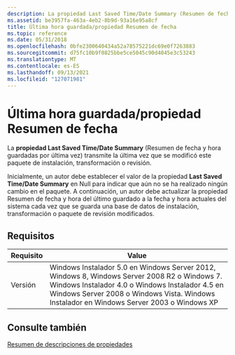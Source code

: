 ```yaml
---
description: La propiedad Last Saved Time/Date Summary (Resumen de fecha y hora guardadas por última vez) transmite la última vez que se modificó este paquete de instalación, transformación o revisión. Inicialmente, un autor debe establecer el valor de la propiedad Last Saved Time/Date Summary en Null para indicar que aún no se ha realizado ningún cambio en el paquete. A continuación, un autor debe actualizar la propiedad Resumen de fecha y hora del último guardado a la fecha y hora actuales del sistema cada vez que se guarda una base de datos de instalación, transformación o paquete de revisión modificados.
ms.assetid: be3957fa-463a-4eb2-8b9d-93a16e95a8cf
title: Última hora guardada/propiedad Resumen de fecha
ms.topic: reference
ms.date: 05/31/2018
ms.openlocfilehash: 0bfe2300640434a52a78575221dc69e0f7263883
ms.sourcegitcommit: d75fc10b9f0825bbe5ce5045c90d4045e3c53243
ms.translationtype: MT
ms.contentlocale: es-ES
ms.lasthandoff: 09/13/2021
ms.locfileid: "127071981"
---
```

# <a name="last-saved-timedate-summary-property"></a>Última hora guardada/propiedad Resumen de fecha

La **propiedad Last Saved Time/Date Summary** (Resumen de fecha y hora guardadas por última vez) transmite la última vez que se modificó este paquete de instalación, transformación o revisión.

Inicialmente, un autor debe establecer el valor de la propiedad **Last Saved Time/Date Summary** en Null para indicar que aún no se ha realizado ningún cambio en el paquete. A continuación,  un autor debe actualizar la propiedad Resumen de fecha y hora del último guardado a la fecha y hora actuales del sistema cada vez que se guarda una base de datos de instalación, transformación o paquete de revisión modificados.

## <a name="requirements"></a>Requisitos



| Requisito | Value |
|--------------------|---------------------------------------------------------------------------------------------------------------------------------------------------------------------------------------------------------------------------------------------------------|
| Versión<br/> | Windows Instalador 5.0 en Windows Server 2012, Windows 8, Windows Server 2008 R2 o Windows 7. Windows Instalador 4.0 o Windows Instalador 4.5 en Windows Server 2008 o Windows Vista. Windows Instalador en Windows Server 2003 o Windows XP<br/> |



## <a name="see-also"></a>Consulte también

<dl> <dt>

[Resumen de descripciones de propiedades](summary-property-descriptions.md)
</dt> </dl>

 

 




